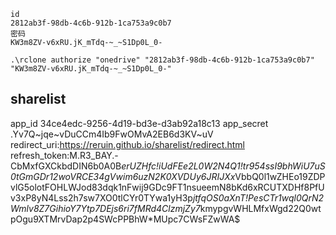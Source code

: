 ```
id
2812ab3f-98db-4c6b-912b-1ca753a9c0b7
密码
KW3m8ZV-v6xRU.jK_mTdq-~_~S1Dp0L_0-

.\rclone authorize "onedrive" "2812ab3f-98db-4c6b-912b-1ca753a9c0b7" "KW3m8ZV-v6xRU.jK_mTdq-~_~S1Dp0L_0-"
```

## sharelist
app_id 34ce4edc-9256-4d19-bd3e-d3ab92a18c13
app_secret .Yv7Q~jqe~vDuCCm4Ib9FwOMvA2EB6d3KV~uV
redirect_uri:https://reruin.github.io/sharelist/redirect.html
refresh_token:M.R3_BAY.-CbMxfGXCkbdDIN6b0A0B*erUZHfc!iUdFEe2L0W2N4Q1!tr954ssI9bhWiU7uS0tGmGDr12woVRCE34gVwim6uzN2K0XVDUy6JRIJXx*VbbQ0l1wZHEo19ZDPvlG5olotFOHLWJod83dqk1nFwij9GDc9FT1nsueemN8bKd6xRCUTXDHf8PfUv3xP8yN4Lss2h7sw7XO0tlCYr0TYwa1yH3p*jtfqOS0aXnT!PesCTr1wql0QrN2Wmlv8Z7GihioY7Ytp7DEjs6ri7fMRd4ClzmjZy7*kmypgvWHLMfxWgd22Q0wtpOgu9XTMrvDap2p4SWcPPBhW*MUpc7CWsFZwWA$
